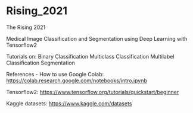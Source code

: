 # Rising_2021
The Rising 2021

Medical Image Classification and Segmentation using Deep Learning with Tensorflow2

Tutorials on: 
  Binary Classification
  Multiclass Classification
  Multilabel Classification
  Segmentation
  
References - 
How to use Google Colab: https://colab.research.google.com/notebooks/intro.ipynb

Tensorflow2: https://www.tensorflow.org/tutorials/quickstart/beginner

Kaggle datasets: https://www.kaggle.com/datasets



